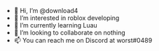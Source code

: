 - 👋 Hi, I’m @download4
- 👀 I’m interested in roblox developing
- 🌱 I’m currently learning Luau
- 💞️ I’m looking to collaborate on nothing
- 📫 You can reach me on Discord at worst#0489
